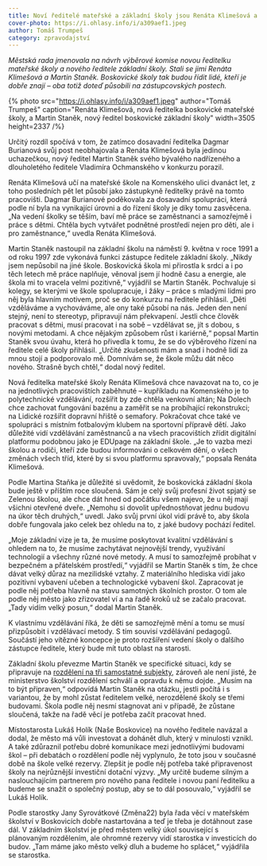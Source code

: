 ```yaml
---
title: Noví ředitelé mateřské a základní školy jsou Renáta Klimešová a Martin Staněk
cover-photo: https://i.ohlasy.info/i/a309aef1.jpeg
author: Tomáš Trumpeš
category: zpravodajství
---
```


*Městská rada jmenovala na návrh výběrové komise novou ředitelku mateřské školy a nového ředitele základní školy. Stali se jimi Renáta Klimešová a Martin Staněk. Boskovické školy tak budou řídit lidé, kteří je dobře znají – oba totiž doteď působili na zástupcovských postech.*

{% photo src="https://i.ohlasy.info/i/a309aef1.jpeg" author="Tomáš Trumpeš" caption="Renáta Klimešová, nová ředitelka boskovické mateřské školy, a Martin Staněk, nový ředitel boskovické základní školy" width=3505 height=2337 /%}

Určitý rozdíl spočívá v tom, že zatímco dosavadní ředitelka Dagmar Burianová svůj post neobhajovala a Renáta Klimešová byla jedinou uchazečkou, nový ředitel Martin Staněk svého bývalého nadřízeného a dlouholetého ředitele Vladimíra Ochmanského v konkurzu porazil.

Renáta Klimešová učí na mateřské škole na Komenského ulici dvanáct let, z toho posledních pět let působí jako zástupkyně ředitelky právě na tomto pracovišti. Dagmar Burianové poděkovala za dosavadní spolupráci, která podle ní byla na vynikající úrovni a do řízení školy je díky tomu zasvěcena. „Na vedení školky se těším, baví mě práce se zaměstnanci a samozřejmě i práce s dětmi. Chtěla bych vytvářet podnětné prostředí nejen pro děti, ale i pro zaměstnance,“ uvedla Renáta Klimešová.

Martin Staněk nastoupil na základní školu na náměstí 9. května v roce 1991 a od roku 1997 zde vykonává funkci zástupce ředitele základní školy. „Nikdy jsem nepůsobil na jiné škole. Boskovická škola mi přirostla k srdci a i po těch letech mě práce naplňuje, věnoval jsem jí hodně času a energie, ale škola mi to vracela velmi pozitivně,“ vyjádřil se Martin Staněk. Pochvaluje si kolegy, se kterými ve škole spolupracuje, i žáky – práce s mladými lidmi pro něj byla hlavním motivem, proč se do konkurzu na ředitele přihlásil. „Děti vzděláváme a vychováváme, ale ony také působí na nás. Jeden den není stejný, není to stereotyp, připravují nám překvapení. Jestli chce člověk pracovat s dětmi, musí pracovat i na sobě – vzdělávat se, jít s dobou, s novými metodami. A chce nějakým způsobem růst i kariérně,“ popsal Martin Staněk svou úvahu, která ho přivedla k tomu, že se do výběrového řízení na ředitele celé školy přihlásil. „Určité zkušenosti mám a snad i hodně lidí za mnou stojí a podporovalo mě. Domnívám se, že škole můžu dát něco nového. Strašně bych chtěl,“ dodal nový ředitel.

Nová ředitelka mateřské školy Renáta Klimešová chce navazovat na to, co je na jednotlivých pracovištích zaběhnuté – kupříkladu na Komenského je to polytechnické vzdělávání, rozšířit by zde chtěla venkovní altán; Na Dolech chce zachovat fungování bazénu a zaměřit se na probíhající rekonstrukci; na Lidické rozšířit dopravní hřiště o semafory. Pokračovat chce také ve spolupráci s místním fotbalovým klubem na sportovní přípravě dětí. Jako důležité vidí vzdělávání zaměstnanců a na všech pracovištích zřídit digitální platformu podobnou jako je EDUpage na základní škole. „Je to vazba mezi školou a rodiči, kteří zde budou informováni o celkovém dění, o všech změnách všech tříd, které by si svou platformu spravovaly,“ popsala Renáta Klimešová.

Podle Martina Staňka je důležité si uvědomit, že boskovická základní škola bude ještě v příštím roce sloučená. Sám je celý svůj profesní život spjatý se Zelenou školou, ale chce dát hned od počátku všem najevo, že u něj mají všichni otevřené dveře. „Nemohu si dovolit upřednostňovat jednu budovu na úkor těch druhých,“ uvedl. Jako svůj první úkol vidí právě to, aby škola dobře fungovala jako celek bez ohledu na to, z jaké budovy pochází ředitel.

„Moje základní vize je ta, že musíme poskytovat kvalitní vzdělávání s ohledem na to, že musíme zachytávat nejnovější trendy, využívání technologií a všechny různé nové metody. A musí to samozřejmě probíhat v bezpečném a přátelském prostředí,“ vyjádřil se Martin Staněk s tím, že chce dávat velký důraz na mezilidské vztahy. Z materiálního hlediska vidí jako pozitivní vybavení učeben a technologické vybavení škol. Zapracovat je podle něj potřeba hlavně na stavu samotných školních prostor. O tom ale podle něj město jako zřizovatel ví a na řadě kroků už se začalo pracovat. „Tady vidím velký posun,“ dodal Martin Staněk.

K vlastnímu vzdělávání říká, že děti se samozřejmě mění a tomu se musí přizpůsobit i vzdělávací metody. S tím souvisí vzdělávání pedagogů. Součástí jeho vítězné koncepce je proto rozšíření vedení školy o dalšího zástupce ředitele, který bude mít tuto oblast na starosti.

Základní školu převezme Martin Staněk ve specifické situaci, kdy se připravuje na [rozdělení na tři samostatné subjekty](https://forum.ohlasy.info/t/rozdeleni-zakladnich-skol/523), zároveň ale není jisté, že ministerstvo školství rozdělení schválí a opravdu k němu dojde. „Musím na to být připraven,“ odpovídá Martin Staněk na otázku, jestli počítá i s variantou, že by mohl zůstat ředitelem velké, nerozdělené školy se třemi budovami. Škola podle něj nesmí stagnovat ani v případě, že zůstane sloučená, takže na řadě věcí je potřeba začít pracovat hned.

Místostarosta Lukáš Holík (Naše Boskovice) na nového ředitele navázal a dodal, že město má vůli investovat a dohánět dluh, který v minulosti vznikl. A také zdůraznil potřebu dobré komunikace mezi jednotlivými budovami škol – při debatách o rozdělení podle něj vyplynulo, že toto jsou v současné době na škole velké rezervy. Zlepšit je podle něj potřeba také připravenost školy na nejrůznější investiční dotační výzvy. „My určitě budeme silným a naslouchajícím partnerem pro nového pana ředitele i novou paní ředitelku a budeme se snažit o společný postup, aby se to dál posouvalo,“ vyjádřil se Lukáš Holík.

Podle starostky Jany Syrovátkové (Změna22) byla řada věcí v mateřském školství v Boskovicích dobře nastartována a teď je třeba je dotáhnout zase dál. V základním školství je před městem velký úkol související s plánovaným rozdělením, ale ohromné rezervy vidí starostka v investicích do budov. „Tam máme jako město velký dluh a budeme ho splácet,“ vyjádřila se starostka.
